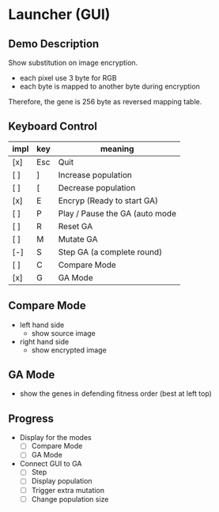 # Launcher (GUI)

## Demo Description
Show substitution on image encryption.

 - each pixel use 3 byte for RGB
 - each byte is mapped to another byte during encryption
 
Therefore, the gene is 256 byte as reversed mapping table.

## Keyboard Control
|impl | key | meaning |
|---|---|---|
| [x] | Esc | Quit |
| [ ] | ] | Increase population |
| [ ] | [ | Decrease population |
| [x] | E | Encryp (Ready to start GA) |
| [ ] | P | Play / Pause the GA (auto mode |
| [ ] | R | Reset GA |
| [ ] | M | Mutate GA |
| [-] | S | Step GA (a complete round) |
| [ ] | C | Compare Mode |
| [x] | G | GA Mode |

## Compare Mode
 - left hand side
   - show source image
 - right hand side
   - show encrypted image

## GA Mode
 - show the genes in defending fitness order
   (best at left top)

## Progress
 - Display for the modes
   - [ ] Compare Mode
   - [ ] GA Mode
 - Connect GUI to GA
   - [ ] Step
   - [ ] Display population
   - [ ] Trigger extra mutation
   - [ ] Change population size

